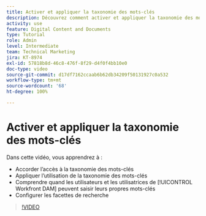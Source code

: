 ```yaml
---
title: Activer et appliquer la taxonomie des mots-clés
description: Découvrez comment activer et appliquer la taxonomie des mots-clés, quand les personnes peuvent saisir leurs propres mots-clés, et comment configurer les facettes de recherche dans [!UICONTROL Workfront DAM].
activity: use
feature: Digital Content and Documents
type: Tutorial
role: Admin
level: Intermediate
team: Technical Marketing
jira: KT-8974
exl-id: 57818b8d-46c8-476f-8f29-d4f0f4bb10e0
doc-type: video
source-git-commit: d17df7162ccaab6b62db34209f50131927c0a532
workflow-type: tm+mt
source-wordcount: '68'
ht-degree: 100%

---
```


# Activer et appliquer la taxonomie des mots-clés

Dans cette vidéo, vous apprendrez à :

* Accorder l’accès à la taxonomie des mots-clés
* Appliquer l’utilisation de la taxonomie des mots-clés
* Comprendre quand les utilisateurs et les utilisatrices de [!UICONTROL Workfront DAM] peuvent saisir leurs propres mots-clés
* Configurer les facettes de recherche

>[!VIDEO](https://video.tv.adobe.com/v/335237/?quality=12&learn=on&enablevpops)
